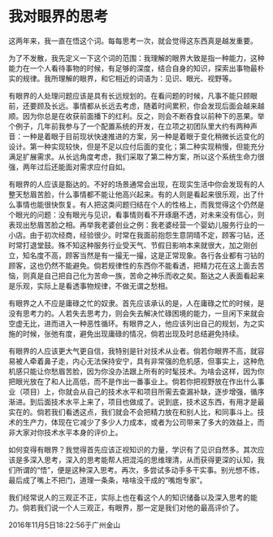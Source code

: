我对眼界的思考
============================================

这两年来，我一直在悟这个词。每每思考一次，就会觉得这东西真是越发重要。

为了不发散，我先定义一下这个词的范围：我理解的眼界大致是指一种能力，这种能力在一个人看待事物的时候，有足够的深度，结合自身的知识，探索出事物最朴实的规律。我所理解的眼界，和它相近的词语为：见识、眼光、视野等。

有眼界的人处理问题应该是具有长远规划的。在看问题的时候，凡事不能只顾眼前，还要顾及长远。事情都从长远去考虑，随着时间累积，你会发现后面会越来越顺。因为你总是在收获前面播下的红利。反之，则会不断吞食以前种下的恶果。举个例子，几年前我参与了一个配置系统的开发，在立项之初团队里大约有两种声音：一种是着眼于目前现状快速推进的方案，另一种是着眼于变化稍微长远变化的设计。第一种实现较快，但是不足以应付后面的变化；第二种实现稍慢，但能充分满足扩展需求。从长远角度考虑，我们采取了第二种方案，所以这个系统生命力很强，两年过后还能面对需求应付自如。

有眼界的人应该是豁达的。不好的场景通常会出现，在现实生活中你会发现有的人整天愁眉苦脸，什么事情都不能让他高兴起来。有的人则是看起来很乐观，出了什么事情也能很快恢复。有人把这类问题归结在个人的性格上，而我觉得这个仍然是个眼光的问题：没有眼光与见识，看事情则看不开琢磨不透，对未来没有信心，则表现出愁眉苦脸之相。再举我老婆创业之例：我老婆经营一个婴幼儿服务行业的一小店。由于初次经商，经验很少。时常在我面前抱怨生意阴晴不定，顾客刁钻，还时常打退堂鼓。殊不知这种服务行业受天气、节假日影响本来就很大，加之刚创立，知名度不高，顾客当然是有一撮无一撮，这是正常现象。各行各业都有刁钻的顾客，这也仍然不能避免。倘若规律性的东西你不能看透，把精力花在这上面去苦恼，则真是自己把自己化为苦命一族，苦命之神乐而收之矣。豁达之人表面看起来是乐观，实际上是看透事物规律，不做无谓之愁相。

有眼界之人不应是庸碌之忙的奴隶。首先应该承认的是，人在庸碌之忙的时候，是没有思考力的。人若失去思考力，则会失去解决忙碌困境的能力，一旦闲下来就会空虚无比，进而进入一种恶性循环。有眼界之人，他应该列出自己的规划，为之实施的时候，张弛有度，避免出现庸碌的情况，倘若出现及时总结避免持续。

有眼界的人应该更大气更自信，我特别是针对技术从业者。倘若你眼界不高，就容易被人牵着鼻子走，内心无法保持安宁，具有非常强的危机感，但事实上，这种危机感只能让你愁眉苦脸，因为你没办法跟上所有的时髦技术。为啥会这样，因为你把眼光放在了和人比高低，而不是作出一番事业上。倘若你把视野放在作出什么事业（项目）上，你就会从自己的技术水平和项目所需去查漏补缺，逐步增强，循序渐进。到后面技术水平上来了，项目也做成了。说到底，技术这东西，有用才是最实在的。倘若我们看透这点，我们就会不会把精力放在和别人比，和同事斗上。技术的生产力，体现在它减少了多少人力成本，或者为公司带来了多大的效益上，而非大家对你技术水平本身的评价上。

如何变得有眼界？我觉得首先应该正视知识的力量，学识有了见识自然多。其次应该是多深入思考，深入的思考能帮人把混沌的思维理清，从而获得更深的认知，我们所谓的“悟”，便是这种深入思考。再次，多尝试多动手多干实事。别光想不练，最后成了嘴上不把门，道理一条条，啥啥没干成的“嘴炮专家”。

我们经常说人的三观正不正，实际上也在看这个人的知识储备以及深入思考的能力。倘若我们说一个人三观正，有眼界，那一定是我们对他的最高评价了。


2016年11月5日18:22:56于广州金山
